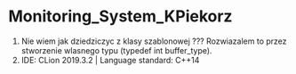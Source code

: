 # Monitoring_System_KPiekorz
1. Nie wiem jak dziedziczyc z klasy szablonowej ???
Rozwiazalem to przez stworzenie wlasnego typu (typedef int buffer_type).
2. IDE: CLion 2019.3.2 | Language standard: C++14
